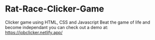# Rat-Race-Clicker-Game
Clicker game using HTML, CSS and Javascript
Beat the game of life and become independant
you can check out a demo at: https://jobclicker.netlify.app/
